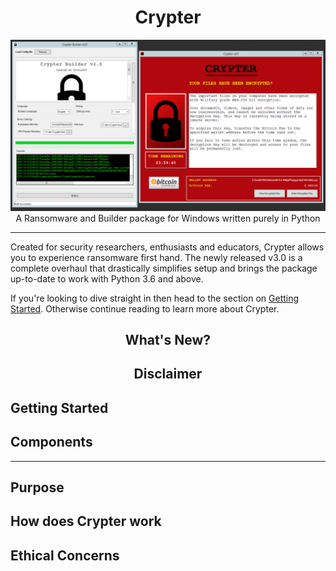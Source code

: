 <h1 align="center">Crypter</h1>
<p align="center">
    <img src="repo_images/crypter_example.png"><br>
    A Ransomware and Builder package for Windows written purely in Python
</p><hr>

Created for security researchers, enthusiasts and educators, Crypter allows you to experience ransomware first hand. The newly released v3.0 is a complete overhaul that drastically simplifies setup and brings the package up-to-date to work with Python 3.6 and above. 

If you're looking to dive straight in then head to the section on <a href="#getting-started">Getting Started</a>. Otherwise continue reading to learn more about Crypter.

<h2 align="center">What's New?</h2>
<h2 align="center">Disclaimer</h2>


## Getting Started

## Components
********
## Purpose

## How does Crypter work

## Ethical Concerns
